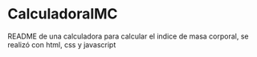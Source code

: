 # CalculadoraIMC
README de una calculadora para calcular el indice de masa corporal, se realizó con html, css y javascript

